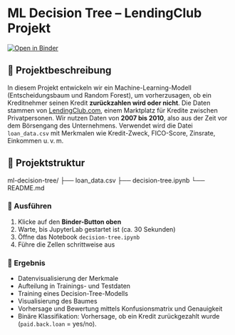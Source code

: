 # ML Decision Tree – LendingClub Projekt

[![Open in Binder](https://mybinder.org/badge_logo.svg)](https://mybinder.org/v2/gh/Jam-Reut/ml-decision-tree/HEAD?labpath=decision-tree.ipynb)


## 🚀 Projektbeschreibung

In diesem Projekt entwickeln wir ein Machine-Learning-Modell (Entscheidungsbaum und Random Forest), um vorherzusagen, ob ein Kreditnehmer seinen Kredit **zurückzahlen wird oder nicht**. 
Die Daten stammen von [LendingClub.com](https://www.lendingclub.com/), einem Marktplatz für Kredite zwischen Privatpersonen.
Wir nutzen Daten von **2007 bis 2010**, also aus der Zeit vor dem Börsengang des Unternehmens.
Verwendet wird die Datei `loan_data.csv` mit Merkmalen wie Kredit-Zweck, FICO-Score, Zinsrate, Einkommen u. v. m.

## 📁 Projektstruktur

ml-decision-tree/
├── loan_data.csv
├── decision-tree.ipynb
└── README.md

### 🔧 Ausführen

1. Klicke auf den **Binder-Button oben**
2. Warte, bis JupyterLab gestartet ist (ca. 30 Sekunden)
3. Öffne das Notebook `decision-tree.ipynb`
4. Führe die Zellen schrittweise aus

### 🎯 Ergebnis

- Datenvisualisierung der Merkmale
- Aufteilung in Trainings- und Testdaten
- Training eines Decision-Tree-Modells
- Visualisierung des Baumes
- Vorhersage und Bewertung mittels Konfusionsmatrix und Genauigkeit
- Binäre Klassifikation: Vorhersage, ob ein Kredit zurückgezahlt wurde (`paid.back.loan` = yes/no).




